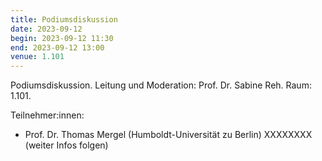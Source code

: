 ```yaml
---
title: Podiumsdiskussion 
date: 2023-09-12
begin: 2023-09-12 11:30
end: 2023-09-12 13:00
venue: 1.101
---
```


Podiumsdiskussion. Leitung und Moderation: Prof. Dr. Sabine Reh. Raum: 1.101. 

Teilnehmer:innen: 
- Prof. Dr. Thomas Mergel (Humboldt-Universität zu Berlin) XXXXXXXX (weiter Infos folgen)